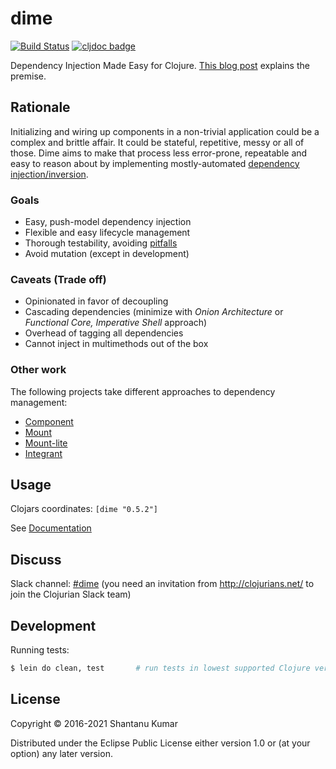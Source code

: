 # dime

[![Build Status](https://travis-ci.org/kumarshantanu/dime.svg)](https://travis-ci.org/kumarshantanu/dime)
[![cljdoc badge](https://cljdoc.org/badge/dime/dime)](https://cljdoc.org/d/dime/dime)

Dependency Injection Made Easy for Clojure.
[This blog post](https://medium.com/@kumarshantanu/dependency-injection-with-clojure-using-dime-af57b140bd3f)
explains the premise.


## Rationale

Initializing and wiring up components in a non-trivial application could be a complex and brittle affair.
It could be stateful, repetitive, messy or all of those. Dime aims to make that process less error-prone,
repeatable and easy to reason about by implementing mostly-automated
[dependency injection/inversion](https://en.wikipedia.org/wiki/Dependency_inversion_principle).


### Goals

- Easy, push-model dependency injection
- Flexible and easy lifecycle management
- Thorough testability, avoiding [pitfalls](http://charsequence.blogspot.in/2016/12/mocking-with-var-redefinition.html)
- Avoid mutation (except in development)


### Caveats (Trade off)

- Opinionated in favor of decoupling
- Cascading dependencies (minimize with _Onion Architecture_ or _Functional Core, Imperative Shell_ approach)
- Overhead of tagging all dependencies
- Cannot inject in multimethods out of the box


### Other work

The following projects take different approaches to dependency management:

- [Component](https://github.com/stuartsierra/component)
- [Mount](https://github.com/tolitius/mount)
- [Mount-lite](https://github.com/aroemers/mount-lite)
- [Integrant](https://github.com/weavejester/integrant)


## Usage

Clojars coordinates: `[dime "0.5.2"]`


See [Documentation](doc/intro.md)


## Discuss

Slack channel: [#dime](https://clojurians.slack.com/messages/CAJUKHCG0/) (you need an invitation from
http://clojurians.net/ to join the Clojurian Slack team)


## Development

Running tests:

```bash
$ lein do clean, test       # run tests in lowest supported Clojure version
```


## License

Copyright © 2016-2021 Shantanu Kumar

Distributed under the Eclipse Public License either version 1.0 or (at
your option) any later version.
